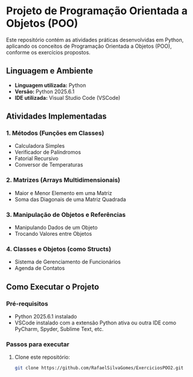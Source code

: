 # Projeto de Programação Orientada a Objetos (POO)

Este repositório contém as atividades práticas desenvolvidas em Python, aplicando os conceitos de Programação Orientada a Objetos (POO), conforme os exercícios propostos.

## Linguagem e Ambiente

- **Linguagem utilizada:** Python  
- **Versão:** Python 2025.6.1  
- **IDE utilizada:** Visual Studio Code (VSCode)

## Atividades Implementadas

### 1. Métodos (Funções em Classes)
- Calculadora Simples  
- Verificador de Palíndromos  
- Fatorial Recursivo  
- Conversor de Temperaturas  

### 2. Matrizes (Arrays Multidimensionais)
- Maior e Menor Elemento em uma Matriz  
- Soma das Diagonais de uma Matriz Quadrada  

### 3. Manipulação de Objetos e Referências
- Manipulando Dados de um Objeto  
- Trocando Valores entre Objetos  

### 4. Classes e Objetos (como Structs)
- Sistema de Gerenciamento de Funcionários  
- Agenda de Contatos  

## Como Executar o Projeto

### Pré-requisitos
- Python 2025.6.1 instalado  
- VSCode instalado com a extensão Python ativa ou outra IDE como PyCharm, Spyder, Sublime Text, etc.

### Passos para executar

1. Clone este repositório:
   ```bash
   git clone https://github.com/RafaelSilvaGomes/ExerciciosPOO2.git
